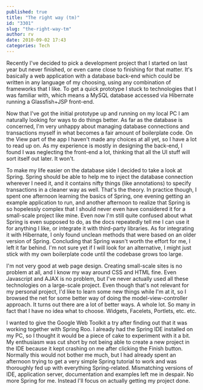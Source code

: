 ```yaml
---
published: true
title: "The right way (tm)"
id: "3301"
slug: "the-right-way-tm"
author: rv
date: 2010-09-02 17:43
categories: Tech
---
```

Recently I've decided to pick a development project that I started on last year but never finished, or even came close to finishing for that matter. It's basically a web application with a database back-end which could be written in any language of my choosing, using any combination of frameworks that I like. To get a quick prototype I stuck to technologies that I was familiar with, which means a MySQL database accessed via Hibernate running a Glassfish+JSP front-end.

Now that I've got the initial prototype up and running on my local PC I am naturally looking for ways to do things better. As far as the database is concerned, I'm very unhappy about managing database connections and transactions myself in what becomes a fair amount of boilerplate code. On the View part of the app I haven't made any choices at all yet, so I have a lot to read up on. As my experience is mostly in designing the back-end, I found I was neglecting the front-end a lot, thinking that all the UI stuff will sort itself out later. It won't.

To make my life easier on the database side I decided to take a look at Spring. Spring should be able to help me to inject the database connection wherever I need it, and it contains nifty things (like annotations) to specify transactions in a cleaner way as well. That's the theory. In practice though, I spent one afternoon learning the basics of Spring, one evening getting an example application to run, and another afternoon to realize that Spring is so hopelessly complex that I should never even have considered it for a small-scale project like mine. Even now I'm still quite confused about what Spring is even supposed to do, as the docs repeatedly tell me I can use it for anything I like, or integrate it with third-party libraries. As for integrating it with Hibernate, I only found unclean methods that were based on an older version of Spring. Concluding that Spring wasn't worth the effort for me, I left it far behind. I'm not sure yet if I will look for an alternative, I might just stick with my own boilerplate code until the codebase grows too large.

I'm not very good at web page design. Creating small-scale sites is no problem at all, and I know my way around CSS and HTML fine. Even Javascript and AJAX is no problem, but I've never actually used all these technologies on a large-scale project. Even though that's not relevant for my personal project, I'd like to learn some new things while I'm at it, so I browsed the net for some better way of doing the model-view-controller approach. It turns out there are a lot of better ways. A whole lot. So many in fact that I have no idea what to choose. Widgets, Facelets, Portlets, etc. etc.

I wanted to give the Google Web Toolkit a try after finding out that it was working together with Spring Roo. I already had the Spring IDE installed on my PC, so I thought it would be a piece of cake to experiment with it a bit. My enthusiasm was cut short by not being able to create a new project in the IDE because it kept crashing on me after clicking the Finish button. Normally this would not bother me much, but I had already spent an afternoon trying to get a very simple Spring tutorial to work and was thoroughly fed up with everything Spring-related. Mismatching versions of IDE, application server, documentation and examples left me in despair. No more Spring for me. Instead I'll focus on actually getting my project done.